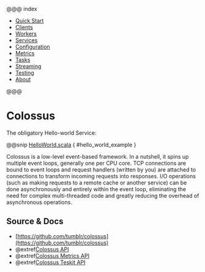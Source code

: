 @@@ index

* [Quick Start](quickstart.md)
* [Clients](clients.md)
* [Workers](workers.md)
* [Services](services.md)
* [Configuration](configuration.md)
* [Metrics](metrics.md)
* [Tasks](tasks.md)
* [Streaming](streaming.md)
* [Testing](testing.md)
* [About](about.md)

@@@

# Colossus

The obligatory Hello-world Service:

@@snip [HelloWorld.scala](../scala/HelloWorld.scala) { #hello_world_example }

Colossus is a low-level event-based framework. In a nutshell, it spins up multiple event loops, generally one per CPU 
core. TCP connections are bound to event loops and request handlers (written by you) are attached to connections to
transform incoming requests into responses.  I/O operations (such as making requests to a remote cache or another 
service) can be done asynchronously and entirely within the event loop, eliminating the need for complex multi-threaded
code and greatly reducing the overhead of asynchronous operations.

## Source & Docs

* [https://github.com/tumblr/colossus](https://github.com/tumblr/colossus)
* @extref[Colossus API](docs:colossus.package)
* @extref[Colossus Metrics API](docs-metrics:colossus.package)
* @extref[Colossus Teskit API](docs-testkit:colossus.package)
